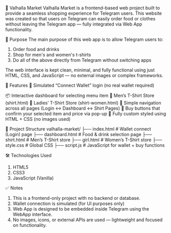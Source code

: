 🛒 Valhalla Market
Valhalla Market is a frontend-based web project built to provide a seamless shopping experience for Telegram users. This website was created so that users on Telegram can easily order food or clothes without leaving the Telegram app — fully integrated via Web App functionality.

🎯 Purpose
The main purpose of this web app is to allow Telegram users to:

1. Order food and drinks
2. Shop for men's and women's t-shirts
3. Do all of the above directly from Telegram without switching apps

The web interface is kept clean, minimal, and fully functional using just HTML, CSS, and JavaScript — no external images or complex frameworks.

🚀 Features
🔐 Simulated “Connect Wallet” login (no real wallet required)

📦 Interactive dashboard for selecting menu item
👕 Men’s T-Shirt Store (shirt.html)
👚 Ladies’ T-Shirt Store (shirt-women.html)
🧭 Simple navigation across all pages (Login ↔ Dashboard ↔ Shirt Pages)
🛒 Buy buttons that confirm your selected item and price via pop-up 
🎨 Fully custom styled using HTML + CSS (no images used)


📁 Project Structure
valhalla-market/
├── index.html             # Wallet connect (Login) page
├── dashboard.html         # Food & drink selection page
├── shirt.html             # Men’s T-Shirt store
├── girl.html              # Women’s T-Shirt store
├── style.css              # Global CSS
├── script.js              # JavaScript for wallet + buy functions


🛠️ Technologies Used
1. HTML5
2. CSS3
3. JavaScript (Vanilla)

✅ Notes
1. This is a frontend-only project with no backend or database.
2. Wallet connection is simulated (for UI purposes only)
3. Web App is designed to be embedded inside Telegram using the WebApp interface.
4. No images, icons, or external APIs are used — lightweight and focused on functionality.

